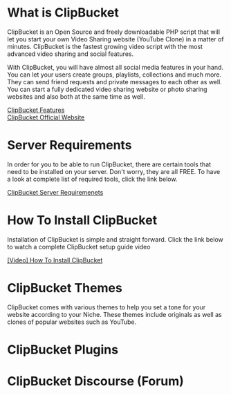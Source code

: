 # What is ClipBucket
ClipBucket is an Open Source and freely downloadable PHP script that will let you start your own Video Sharing website (YouTube Clone) in a matter of minutes. ClipBucket is the fastest growing video script with the most advanced video sharing and social features.

With ClipBucket, you will have almost all social media features in your hand. You can let your users create groups, playlists, collections and much more. They can send friend requests and private messages to each other as well.
You can start a fully dedicated video sharing website or photo sharing websites and also both at the same time as well.

<a href="https://github.com/arslancb/clipbucket/blob/master/why_clipbucket.MD">ClipBucket Features</a>
</br>
<a href="http://clip-bucket.com">ClipBucket Official Website </a>

# Server Requirements
In order for you to be able to run ClipBucket, there are certain tools that need to be installed on your server. Don't worry, they are all FREE. To have a look at complete list of required tools, click the link below.

<a href="http://clip-bucket.com/cb-install-requirements/">ClipBucket Server Requiremenets </a>

# How To Install ClipBucket
Installation of ClipBucket is simple and straight forward. Click the link below to watch a complete ClipBucket setup guide video

<a href="http://clip-bucket.com/index.php?mode=view_guide&action=13"> [Video] How To Install ClipBucket </a>

# ClipBucket Themes
ClipBucket comes with various themes to help you set a tone for your website according to your Niche. These themes include originals as well as clones of popular websites such as YouTube. 

# ClipBucket Plugins

# ClipBucket Discourse (Forum)

